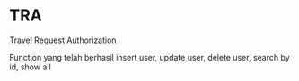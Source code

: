 # TRA
Travel Request Authorization

Function yang telah berhasil
insert user,
update user,
delete user,
search by id,
show all

